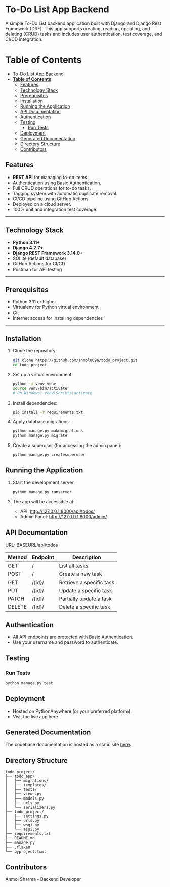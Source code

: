 # To-Do List App Backend

A simple To-Do List backend application built with Django and Django Rest Framework (DRF). This app supports creating, reading, updating, and deleting (CRUD) tasks and includes user authentication, test coverage, and CI/CD integration.


# **Table of Contents**
- [To-Do List App Backend](#to-do-list-app-backend)
- [**Table of Contents**](#table-of-contents)
  - [Features](#features)
  - [Technology Stack](#technology-stack)
  - [Prerequisites](#prerequisites)
  - [Installation](#installation)
  - [Running the Application](#running-the-application)
  - [API Documentation](#api-documentation)
  - [Authentication](#authentication)
  - [Testing](#testing)
    - [Run Tests](#run-tests)
  - [Deployment](#deployment)
  - [Generated Documentation](#generated-documentation)
  - [Directory Structure](#directory-structure)
  - [Contributors](#contributors)
    

## Features

- **REST API** for managing to-do items.
- Authentication using Basic Authentication.
- Full CRUD operations for to-do tasks.
- Tagging system with automatic duplicate removal.
- CI/CD pipeline using GitHub Actions.
- Deployed on a cloud server.
- 100% unit and integration test coverage.

---

## Technology Stack

- **Python 3.11+**
- **Django 4.2.7+**
- **Django REST Framework 3.14.0+**
- SQLite (default database)
- GitHub Actions for CI/CD
- Postman for API testing

---

## Prerequisites

- Python 3.11 or higher
- Virtualenv for Python virtual environment
- Git
- Internet access for installing dependencies

---

## Installation

1. Clone the repository:
    ```bash
    git clone https://github.com/anmol009a/todo_project.git
    cd todo_project
    ```
2. Set up a virtual environment:
    ```bash
    python -m venv venv
    source venv/bin/activate 
    # On Windows: venv\Scripts\activate
    ```
3. Install dependencies:
    ```bash
    pip install -r requirements.txt
    ```

4. Apply database migrations:
    ```bash
    python manage.py makemigrations
    python manage.py migrate
    ```

5. Create a superuser (for accessing the admin panel):
    ```bash
    python manage.py createsuperuser
    ```

## Running the Application

1. Start the development server:
    ```bash
    python manage.py runserver
     ```

2. The app will be accessible at:
   - API: http://127.0.0.1:8000/api/todos/
   - Admin Panel: http://127.0.0.1:8000/admin/

## API Documentation

URL: BASEURL/api/todos

| Method | Endpoint | Description              |
| ------ | -------- | ------------------------ |
| GET    | /        | List all tasks           |
| POST   | /        | Create a new task        |
| GET    | /{id}/   | Retrieve a specific task |
| PUT    | /{id}/   | Update a specific task   |
| PATCH  | /{id}/   | Partially update a task  |
| DELETE | /{id}/   | Delete a specific task   |

## Authentication
- All API endpoints are protected with Basic Authentication.
- Use your username and password to authenticate.
  
## Testing

### Run Tests
```bash
python manage.py test
```


## Deployment
<!-- todo: deploy app -->
- Hosted on PythonAnywhere (or your preferred platform).
- Visit the live app here.

## Generated Documentation
<!-- todo: add link -->
The codebase documentation is hosted as a static site [here](#generated-documentation).

## Directory Structure
```
todo_project/
├── todo_app/
│   ├── migrations/
│   ├── templates/
│   ├── tests/
│   ├── views.py
│   ├── models.py
│   ├── urls.py
│   └── serializers.py
├── todo_project/
│   ├── settings.py
│   ├── urls.py
│   ├── wsgi.py
│   └── asgi.py
├── requirements.txt
├── README.md
├── manage.py
├── .flake8
└── pyproject.toml
```

## Contributors
Anmol Sharma - Backend Developer
